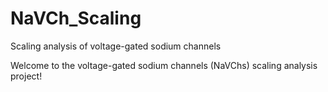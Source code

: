 # NaVCh_Scaling
Scaling analysis of voltage-gated sodium channels

Welcome to the voltage-gated sodium channels (NaVChs) scaling analysis project!


